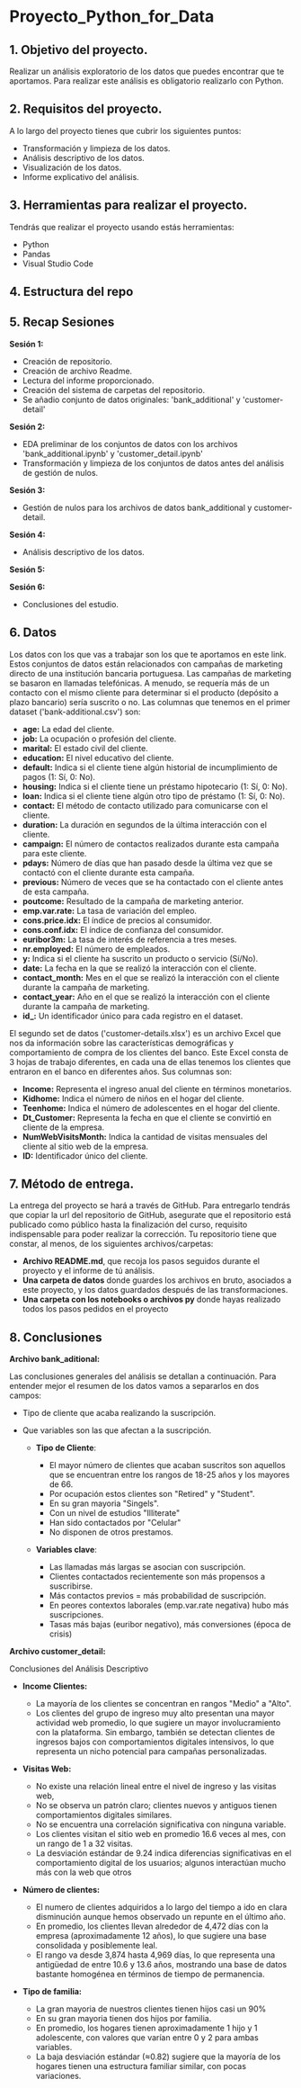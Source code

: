 # Proyecto_Python_for_Data

## 1. Objetivo del proyecto.
Realizar un análisis exploratorio de los datos que puedes encontrar que te aportamos. Para realizar este análisis es obligatorio realizarlo con Python.

## 2. Requisitos del proyecto.
A lo largo del proyecto tienes que cubrir los siguientes puntos:

- Transformación y limpieza de los datos.
- Análisis descriptivo de los datos.
- Visualización de los datos.
- Informe explicativo del análisis.

## 3. Herramientas para realizar el proyecto.
Tendrás que realizar el proyecto usando estás herramientas:
- Python
- Pandas
- Visual Studio Code

## 4. Estructura del repo

## 5. Recap Sesiones
**Sesión 1:**
- Creación de repositorio.
- Creación de archivo Readme.
- Lectura del informe proporcionado.
- Creación del sistema de carpetas del repositorio.
- Se añadio conjunto de datos originales: 'bank_additional' y 'customer-detail' 

**Sesión 2:**
- EDA preliminar de los conjuntos de datos con los archivos 'bank_additional.ipynb' y 'customer_detail.ipynb'
- Transformación y limpieza de los conjuntos de datos antes del análisis de gestión de nulos.

**Sesión 3:**
- Gestión de nulos para los archivos de datos bank_additional y customer-detail.

**Sesión 4:**
- Análisis descriptivo de los datos.

**Sesión 5:**

**Sesión 6:**
- Conclusiones del estudio.

## 6. Datos
Los datos con los que vas a trabajar son los que te aportamos en este link.
Estos conjuntos de datos están relacionados con campañas de marketing directo de una institución bancaria portuguesa. Las campañas de marketing se basaron en llamadas telefónicas. A menudo, se requería más de un contacto con el mismo cliente para determinar si el producto (depósito a plazo bancario) sería suscrito o no. Las columnas que tenemos en el primer dataset ('bank-additional.csv') son:

-	**age:** La edad del cliente.
-   **job:** La ocupación o profesión del cliente.
-	**marital:** El estado civil del cliente.
-	**education:** El nivel educativo del cliente.
-	**default:** Indica si el cliente tiene algún historial de incumplimiento de pagos (1: Sí, 0: No).
-	**housing:** Indica si el cliente tiene un préstamo hipotecario (1: Sí, 0: No).
-	**loan:** Indica si el cliente tiene algún otro tipo de préstamo (1: Sí, 0: No).
-	**contact:** El método de contacto utilizado para comunicarse con el cliente.
-	**duration:** La duración en segundos de la última interacción con el cliente.
-	**campaign:** El número de contactos realizados durante esta campaña para este cliente.
-	**pdays:** Número de días que han pasado desde la última vez que se contactó con el cliente durante esta campaña.
-	**previous:** Número de veces que se ha contactado con el cliente antes de esta campaña.
-	**poutcome:** Resultado de la campaña de marketing anterior.
-	**emp.var.rate:** La tasa de variación del empleo.
-	**cons.price.idx:** El índice de precios al consumidor.
-	**cons.conf.idx:** El índice de confianza del consumidor.
-	**euribor3m:** La tasa de interés de referencia a tres meses.
-	**nr.employed:** El número de empleados.
-	**y:** Indica si el cliente ha suscrito un producto o servicio (Sí/No).
-	**date:** La fecha en la que se realizó la interacción con el cliente.
-	**contact_month:** Mes en el que se realizó la interacción con el cliente durante la campaña de marketing.
-	**contact_year:** Año en el que se realizó la interacción con el cliente durante la campaña de marketing.
-	**id_:** Un identificador único para cada registro en el dataset.

El segundo set de datos ('customer-details.xlsx') es un archivo Excel que nos da información sobre las características demográficas y comportamiento de compra de los clientes del banco. Este Excel consta de 3 hojas de trabajo diferentes, en cada una de ellas tenemos los clientes que entraron en el banco en diferentes años. Sus columnas son:

-	**Income:** Representa el ingreso anual del cliente en términos monetarios.
-	**Kidhome:** Indica el número de niños en el hogar del cliente.
-	**Teenhome:** Indica el número de adolescentes en el hogar del cliente.
-	**Dt_Customer:** Representa la fecha en que el cliente se convirtió en cliente de la empresa.
-	**NumWebVisitsMonth:** Indica la cantidad de visitas mensuales del cliente al sitio web de la empresa.
-	**ID:** Identificador único del cliente.

## 7. Método de entrega.
La entrega del proyecto se hará a través de GitHub. Para entregarlo tendrás que copiar la url del repositorio de GitHub, asegurate que el repositorio está publicado como público hasta la finalización del curso, requisito indispensable para poder realizar la corrección. Tu repositorio tiene que constar, al menos, de los siguientes archivos/carpetas:
- **Archivo README.md**, que recoja los pasos seguidos durante el proyecto y el informe de tú análisis.
- **Una carpeta de datos** donde guardes los archivos en bruto, asociados a este proyecto, y los datos guardados después de las transformaciones.
- **Una carpeta con los notebooks o archivos py** donde hayas realizado todos los pasos pedidos en el proyecto

## 8. Conclusiones

**Archivo bank_aditional:**

Las conclusiones generales del análisis se detallan a continuación. Para entender mejor el resumen de los datos vamos a 
separarlos en dos campos:
- Tipo de cliente que acaba realizando la suscripción.

- Que variables son las que afectan a la suscripción.

    - **Tipo de Cliente**:
        - El mayor número de clientes que acaban suscritos son aquellos que se encuentran entre los rangos de 18-25 años y los mayores de 66.
        - Por ocupación estos clientes son "Retired" y "Student".
        - En su gran mayoria "Singels".
        - Con un nivel de estudios "Illiterate"
        - Han sido contactados por "Celular"
        - No disponen de otros prestamos.

    - **Variables clave**:
        - Las llamadas más largas se asocian con suscripción.
        - Clientes contactados recientemente son más propensos a suscribirse.
        - Más contactos previos = más probabilidad de suscripción.
        - En peores contextos laborales (emp.var.rate negativa) hubo más suscripciones.
        - Tasas más bajas (euribor negativo), más conversiones (época de crisis)

**Archivo customer_detail:**

Conclusiones del Análisis Descriptivo

- **Income Clientes:**
    - La mayoría de los clientes se concentran en rangos "Medio" a "Alto". 
    - Los clientes del grupo de ingreso muy alto presentan una mayor actividad web promedio, lo que sugiere un mayor involucramiento con la plataforma. Sin embargo, también se detectan clientes de ingresos bajos con comportamientos digitales intensivos, lo que representa un nicho potencial para campañas personalizadas.

- **Visitas Web:**
    - No existe una relación lineal entre el nivel de ingreso y las visitas web, 
    - No se observa un patrón claro; clientes nuevos y antiguos tienen comportamientos digitales similares.
    - No se encuentra una correlación significativa con ninguna variable.
    - Los clientes visitan el sitio web en promedio 16.6 veces al mes, con un rango de 1 a 32 visitas.
    - La desviación estándar de 9.24 indica diferencias significativas en el comportamiento digital de los usuarios; algunos interactúan mucho más con la web que otros

- **Número de clientes:**
    - El numero de clientes adquiridos a lo largo del tiempo a ido en clara disminución aunque hemos observado un repunte en el último año.  
    - En promedio, los clientes llevan alrededor de 4,472 días con la empresa (aproximadamente 12 años), lo que sugiere una base consolidada y posiblemente leal.
    - El rango va desde 3,874 hasta 4,969 días, lo que representa una antigüedad de entre 10.6 y 13.6 años, mostrando una base de datos bastante homogénea en términos de tiempo de permanencia. 
    
- **Tipo de familia:**
    - La gran mayoria de nuestros clientes tienen hijos casi un 90%
    - En su gran mayoria tienen dos hijos por familia.
    - En promedio, los hogares tienen aproximadamente 1 hijo y 1 adolescente, con valores que varían entre 0 y 2 para ambas variables.
    - La baja desviación estándar (≈0.82) sugiere que la mayoría de los hogares tienen una estructura familiar similar, con pocas variaciones.